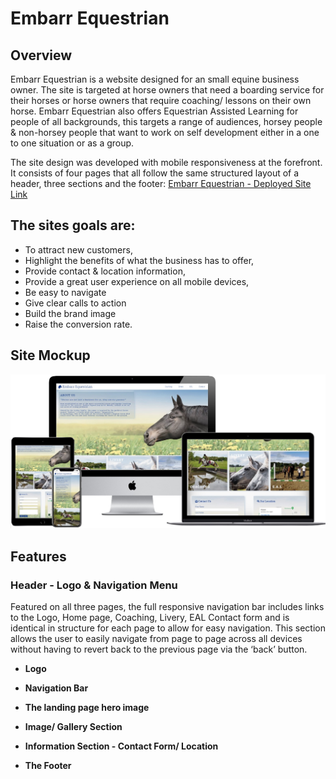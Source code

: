 # Embarr Equestrian

## Overview

Embarr Equestrian is a website designed for an small equine business owner. The site is targeted at horse owners that need a boarding service for their horses or horse owners that require coaching/ lessons on their own horse. Embarr Equestrian also offers Equestrian Assisted Learning for people of all backgrounds, this targets a range of audiences, horsey people & non-horsey people that want to work on self development either in a one to one situation or as a group.

The site design was developed with mobile responsiveness at the forefront. It consists of four pages that all follow the same structured layout of a header, three sections and the footer: [Embarr Equestrian - Deployed Site Link](https://chellej80.github.io/Embarr-Equestrian/)



## The sites goals are:

* To attract new customers, 
* Highlight the benefits of what the business has to offer, 
* Provide contact & location information,
* Provide a great user experience on all mobile devices,
* Be easy to navigate
* Give clear calls to action
* Build the brand image
* Raise the conversion rate.

## Site Mockup

<img src="media/mockup_Home.jpg">

## Features 



### Header - Logo & Navigation Menu

Featured on all three pages, the full responsive navigation bar includes links to the Logo, Home page, Coaching, Livery, EAL Contact form and is identical in structure for each page to allow for easy navigation.
This section allows the user to easily navigate from page to page across all devices without having to revert back to the previous page via the ‘back’ button. 

- __Logo__

- __Navigation Bar__

- __The landing page hero image__

- __Image/ Gallery Section__


- __Information Section - Contact Form/ Location__

- __The Footer__ 

